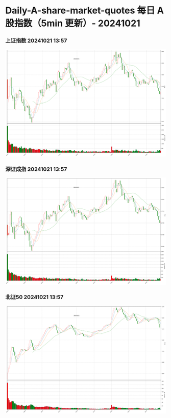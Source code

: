
# Daily-A-share-market-quotes 每日 A 股指数（5min 更新）- 20241021

### 上证指数 20241021 13:57
![](./fig/2024/10/20241021-sh000001.png)

### 深证成指 20241021 13:57
![](./fig/2024/10/20241021-sz399001.png)

### 北证50 20241021 13:57
![](./fig/2024/10/20241021-bj899050.png)
